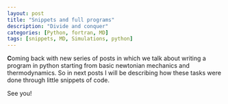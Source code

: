 ```yaml
---
layout: post
title: "Snippets and full programs"
description: "Divide and conquer"
categories: [Python, fortran, MD]
tags: [snippets, MD, Simulations, python]
---
```


**C**oming back  with new series of posts in which we talk about writing a 
program in python starting from basic newtonian mechanics and thermodynamics. So in next posts I will be describing how these tasks were done through little snippets of code.

See you!

